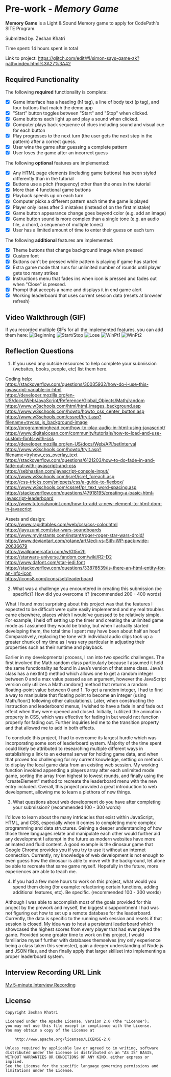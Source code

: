 # Pre-work - *Memory Game*

**Memory Game** is a Light & Sound Memory game to apply for CodePath's SITE Program. 

Submitted by: Zeshan Khatri

Time spent: 14 hours spent in total

Link to project: https://glitch.com/edit/#!/simon-says-game-zk?path=index.html%3A27%3A42

## Required Functionality

The following **required** functionality is complete:

* [x] Game interface has a heading (h1 tag), a line of body text (p tag), and four buttons that match the demo app
* [x] "Start" button toggles between "Start" and "Stop" when clicked. 
* [x] Game buttons each light up and play a sound when clicked. 
* [x] Computer plays back sequence of clues including sound and visual cue for each button
* [x] Play progresses to the next turn (the user gets the next step in the pattern) after a correct guess. 
* [x] User wins the game after guessing a complete pattern
* [x] User loses the game after an incorrect guess

The following **optional** features are implemented:

* [x] Any HTML page elements (including game buttons) has been styled differently than in the tutorial
* [x] Buttons use a pitch (frequency) other than the ones in the tutorial
* [x] More than 4 functional game buttons
* [x] Playback speeds up on each turn
* [x] Computer picks a different pattern each time the game is played
* [x] Player only loses after 3 mistakes (instead of on the first mistake)
* [x] Game button appearance change goes beyond color (e.g. add an image)
* [x] Game button sound is more complex than a single tone (e.g. an audio file, a chord, a sequence of multiple tones)
* [x] User has a limited amount of time to enter their guess on each turn

The following **additional** features are implemented:

* [x] Theme buttons that change background image when pressed
* [x] Custom font
* [x] Buttons can't be pressed while pattern is playing if game has started
* [x] Extra game mode that runs for unlimited number of rounds until player gets too many strikes
* [x] Instructions menu that fades ins when icon is pressed and fades out when "Close" is pressed.
* [x] Prompt that accepts a name and displays it in end game alert
* [x] Working leaderboard that uses current session data (resets at browser refresh)

## Video Walkthrough (GIF)

If you recorded multiple GIFs for all the implemented features, you can add them here:
![Beginning]((https://imgur.com/cyCySII))
![Start/Stop](http://g.recordit.co/QeOxftmu5T.gif)
![Lose](http://g.recordit.co/u6dN8uU9PV.gif)
![WinPt1](http://g.recordit.co/C4lYWVqjtT.gif)
![WinPt2](http://g.recordit.co/mdMIM03Thb.gif)

## Reflection Questions
1. If you used any outside resources to help complete your submission (websites, books, people, etc) list them here. 

Coding help: \
https://stackoverflow.com/questions/30035932/how-do-i-use-this-javascript-variable-in-html \
https://developer.mozilla.org/en-US/docs/Web/JavaScript/Reference/Global_Objects/Math/random \
https://www.w3schools.com/html/html_images_background.asp \
https://www.w3schools.com/howto/howto_css_center_button.asp \
https://www.w3schools.com/cssref/tryit.asp?filename=trycss_js_background-image \
https://programminghead.com/how-to-play-audio-in-html-using-javascript/ \
https://www.digitalocean.com/community/tutorials/how-to-load-and-use-custom-fonts-with-css \
https://developer.mozilla.org/en-US/docs/Web/API/setInterval \
https://www.w3schools.com/howto/tryit.asp?filename=tryhow_css_overlay_text \
https://stackoverflow.com/questions/6121203/how-to-do-fade-in-and-fade-out-with-javascript-and-css \
https://sebhastian.com/javascript-console-input/ \
https://www.w3schools.com/jsref/jsref_foreach.asp \
https://css-tricks.com/snippets/css/a-guide-to-flexbox/ \
https://www.w3schools.com/cssref/pr_text_word-spacing.asp \
https://stackoverflow.com/questions/47918195/creating-a-basic-html-javascript-leaderboard \
https://www.tutorialspoint.com/how-to-add-a-new-element-to-html-dom-in-javascript

Assets and design: \
https://www.rapidtables.com/web/css/css-color.html \
https://jayuzumi.com/star-wars-soundboards \
https://www.myinstants.com/instant/roger-roger-star-wars-droid/ \
https://www.deviantart.com/rotane/art/Jedi-vs-Sith-WP-pack-wide-20636679 \
https://wallpapersafari.com/w/Gt5v2h \
https://starwars-universe.fandom.com/wiki/R2-D2 \
https://www.dafont.com/star-jedi.font \
https://stackoverflow.com/questions/33878539/is-there-an-html-entity-for-an-info-icon \
https://icons8.com/icons/set/leaderboard

2. What was a challenge you encountered in creating this submission (be specific)? How did you overcome it? (recommended 200 - 400 words) 

What I found most surprising about this project was that the features I expected to be difficult were quite easily implemented and my real troubles came elsewhere, places which I would've guessed to be relatively simple. For example, I held off setting up the timer and creating the unlimited game mode as I assumed they would be tricky, but when I actually started developing them, the total time I spent may have been about half an hour! Comparatively, replacing the tone with individual audio clips took up a greater chunk of my time as I was very particular in adjusting their properties such as their runtime and playback. 

Earlier in my developmental process, I ran into two specific challenges. The first involved the Math.random class particularly because I assumed it held the same functionality as found in Java’s version of that same class. Java’s class has a nextInt() method which allows one to get a random integer between 0 and a max value passed as an argument, however the JavaScript version only utilizes a Math.random() method that returns a random floating-point value between 0 and 1. To get a random integer, I had to find a way to manipulate that floating point to become an integer (using Math.floor() following other calculations). Later, when constructing the instruction and leaderboard menus, I wished to have a fade in and fade out effect when they were opened and closed. Initially, I utilized the animation property in CSS, which was effective for fading in but would not function properly for fading out. Further inquiries led me to the transition property and that allowed me to add in both effects.

To conclude this project, I had to overcome its largest hurdle which was incorporating some sort of leaderboard system. Majority of the time spent could likely be attributed to researching multiple different ways in establishing a link to an external server for holding game data, and when that proved too challenging for my current knowledge, settling on methods to display the local game data from an existing web session. My working function involded appending a players array after each unlimited mode game, sorting the array from highest to lowest rounds, and finally using the "createElement" method to recreate the leaderboard menu with the new entry included. Overall, this project provided a great introduction to web development, allowing me to learn a plethora of new things.

3. What questions about web development do you have after completing your submission? (recommended 100 - 300 words) 

I'd love to learn about the many intricacies that exist within JavaScript, HTML, and CSS, especially when it comes to completing more complex programming and data structures. Gaining a deeper understanding of how those three languages relate and manipulate each other would further aid any development I attempt in the future as modern websites have more animated and fluid content. A good example is the dinosaur game that Google Chrome provides you if you try to use it without an internet connection. Currently, my knowledge of web development is not enough to even guess how the dinosaur is able to move with the background, let alone be able to recreate that same game myself. Hopefully in the future, more experiences are able to teach me.

4. If you had a few more hours to work on this project, what would you spend them doing (for example: refactoring certain functions, adding additional features, etc). Be specific. (recommended 100 - 300 words) 

Although I was able to accomplish most of the goals provided for this project by the prework and myself, the biggest disappointment I had was not figuring out how to set up a remote database for the leaderboard. Currently, the data is specific to the running web session and resets if that session is closed. My idea was to host a persistent leaderboard which showcased the highest scores from every player that had ever played the game. Provided some greater time to work on this project, I would familiarize myself further with databases themselves (my only experience being a class taken this semester), gain a deeper understanding of Node.js and JSON files, and then finally apply that larger skillset into implementing a proper leaderboard system.

## Interview Recording URL Link

[My 5-minute Interview Recording](https://www.loom.com/share/7edd47d35be24be2a42ddfad252e5dca)


## License

    Copyright Zeshan Khatri

    Licensed under the Apache License, Version 2.0 (the "License");
    you may not use this file except in compliance with the License.
    You may obtain a copy of the License at

        http://www.apache.org/licenses/LICENSE-2.0

    Unless required by applicable law or agreed to in writing, software
    distributed under the License is distributed on an "AS IS" BASIS,
    WITHOUT WARRANTIES OR CONDITIONS OF ANY KIND, either express or implied.
    See the License for the specific language governing permissions and
    limitations under the License.
